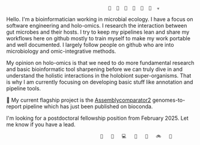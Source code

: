 ```
                                      🦠  🧫  🔬  👾  🧪  💉  ☣ 
```
Hello. I'm a bioinformatician working in microbial ecology. I have a focus on software engineering and holo-omics. I research the interaction between gut microbes and their hosts. I try to keep my pipelines lean and share my workflows here on github mostly to train myself to make my work portable and well documented. I largely follow people on github who are into microbiology and omic-integrative methods.

My opinion on holo-omics is that we need to do more fundamental research and basic bioinformatic tool sharpening before we can truly dive in and understand the holistic interactions in the holobiont super-organisms. That is why I am currently focusing on developing basic stuff like annotation and pipeline tools.

🚀 My current flagship project is the [Assemblycomparator2](https://github.com/cmkobel/assemblycomparator2) genomes-to-report pipeline which has just been published on bioconda.

I'm looking for a postdoctoral fellowship position from February 2025. Let me know if you have a lead.

```
                                   🦾   🔬   💻   🔣   💾   🚲   🧬
```
